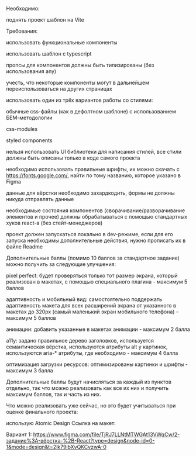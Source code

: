 Необходимо:

поднять проект шаблон на Vite

Требования:

использовать функциональные компоненты

использовать шаблон с typescript

пропсы для компонентов должны быть типизированы (без использования any)

учесть, что некоторые компоненты могут в дальнейшем переиспользоваться на других страницах

использовать один из трёх вариантов работы со стилями:

обычные css-файлы (как в дефолтном шаблоне) с использованием БЕМ-методологии

css-modules

styled components

нельзя использовать UI библиотеки для написания стилей, все стили должны быть описаны только в коде самого проекта

необходимо использовать правильные шрифты, их можно скачать с https://fonts.google.com/, найти по тому названию, которое указано в Figma

данные для вёрстки необходимо захардкодить, формы не должны никуда отправлять данные

необходимые состояния компонентов (сворачивание/разворачивание элементов и прочее) должны обрабатываться с помощью стандартных хуков react-a (без стейт-менеджеров)

проект должен запускаться локально в dev-режиме, если для его запуска необходимы дополнительные действия, нужно прописать их в файле Readme

Дополнительные баллы (помимо 10 баллов за стандартное задание) можно получить за следующие улучшения:

pixel perfect: будет проверяться только тот размер экрана, который реализован в макетах, с помощью специального плагина - максимум 5 баллов

адаптивность и мобильный вид: самостоятельно поддержать адаптивность макета для всех расширений экрана от указанного в макетах до 320px (самый маленький экран мобильного телефона) - максимум 5 баллов

анимации: добавить указанные в макетах анимации - максимум 2 балла

a11y: задано правильное дерево заголовков, используется семантическая вёрстка, используются атрибуты alt у картинок, используются aria-* атрибуты, где необходимо - максимум 4 балла

оптимизация загрузки ресурсов: оптимизированы картинки и шрифты - максимум 3 балла

Дополнительные баллы будут начисляться за каждый из пунктов отдельно, так что можно реализовать как все их них и получить максимум баллов, так и часть из них.

Что можно реализовать уже сейчас, но это будет учитываться при оценке финального проекта:

использую Atomic Design
Ссылка на макет:

Вариант 1: https://www.figma.com/file/TjRJ7LLNtMTWGAt13VWqCw/2-задание%3A-вёрстка-%2B-React?type=design&node-id=0-1&mode=design&t=2lk79ibXvQKCvzwA-0